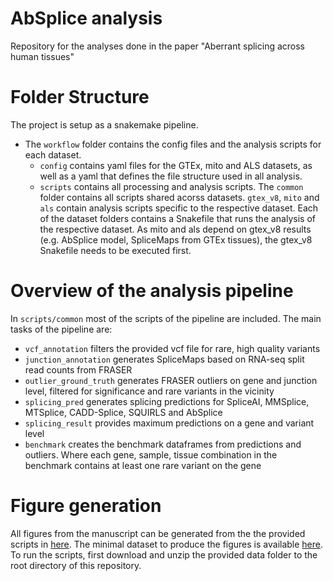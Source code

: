 # AbSplice analysis

Repository for the analyses done in the paper "Aberrant splicing across human tissues"

# Folder Structure
The project is setup as a snakemake pipeline. 

* The `workflow` folder contains the config files and the analysis scripts for each dataset.
    * `config` contains yaml files for the GTEx, mito and ALS datasets, as well as a yaml that defines the file structure used in all analysis. 
    * `scripts` contains all processing and analysis scripts. The `common` folder contains all scripts shared acorss datasets. `gtex_v8`, `mito` and `als` contain analysis scripts specific to the respective dataset. Each of the dataset folders contains a Snakefile that runs the analysis of the respective dataset. As mito and als depend on gtex_v8 results (e.g. AbSplice model, SpliceMaps from GTEx tissues), the gtex_v8 Snakefile needs to be executed first.

# Overview of the analysis pipeline
In `scripts/common` most of the scripts of the pipeline are included.
The main tasks of the pipeline are:
* `vcf_annotation` filters the provided vcf file for rare, high quality variants 
* `junction_annotation` generates SpliceMaps based on RNA-seq split read counts from FRASER
* `outlier_ground_truth` generates FRASER outliers on gene and junction level, filtered for significance and rare variants in the vicinity
* `splicing_pred` generates splicing predictions for SpliceAI, MMSplice, MTSplice, CADD-Splice, SQUIRLS and AbSplice
* `splicing_result` provides maximum predictions on a gene and variant level
* `benchmark` creates the benchmark dataframes from predictions and outliers. Where each gene, sample, tissue combination in the benchmark contains at least one rare variant on the gene

# Figure generation
All figures from the manuscript can be generated from the the provided scripts in [here](https://gitlab.cmm.in.tum.de/gagneurlab/absplice_figures/-/tree/master/figures_R). The minimal dataset to produce the figures is available [here](doi.org/10.5281/zenodo.7628915). To run the scripts, first download and unzip the provided data folder to the root directory of this repository.








